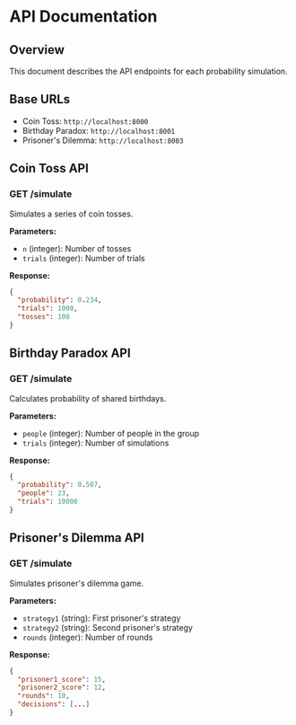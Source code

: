 # API Documentation

## Overview
This document describes the API endpoints for each probability simulation.

## Base URLs
- Coin Toss: `http://localhost:8000`
- Birthday Paradox: `http://localhost:8001`
- Prisoner's Dilemma: `http://localhost:8003`

## Coin Toss API

### GET /simulate
Simulates a series of coin tosses.

**Parameters:**
- `n` (integer): Number of tosses
- `trials` (integer): Number of trials

**Response:**
```json
{
  "probability": 0.234,
  "trials": 1000,
  "tosses": 100
}
```

## Birthday Paradox API

### GET /simulate
Calculates probability of shared birthdays.

**Parameters:**
- `people` (integer): Number of people in the group
- `trials` (integer): Number of simulations

**Response:**
```json
{
  "probability": 0.507,
  "people": 23,
  "trials": 10000
}
```

## Prisoner's Dilemma API

### GET /simulate
Simulates prisoner's dilemma game.

**Parameters:**
- `strategy1` (string): First prisoner's strategy
- `strategy2` (string): Second prisoner's strategy
- `rounds` (integer): Number of rounds

**Response:**
```json
{
  "prisoner1_score": 15,
  "prisoner2_score": 12,
  "rounds": 10,
  "decisions": [...]
}
```
